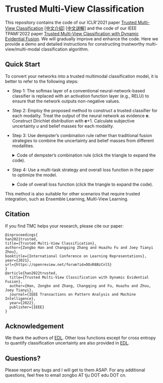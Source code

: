 # Trusted Multi-View Classification

This repository contains the code of our ICLR'2021 paper [Trusted Multi-View Classification](https://arxiv.org/abs/2102.02051) [[中文介绍]](https://mp.weixin.qq.com/s/thx3WSqc64rcEJVOS3OY7A) [[中文讲解]](https://b23.tv/Gll8A1) and the code of our IEEE TPAMI'2022 paper [Trusted Multi-View Classification with Dynamic Evidential Fusion](https://arxiv.org/abs/2204.11423). We will gradually improve and enhance the code. Here we provide a demo and detailed instructions for constructing trustworthy multi-view/multi-modal classification algorithm.

## Quick Start

To convert your networks into a trusted multimodal classification model, it is better to refer to the following steps:

- Step 1: The softmax layer of a conventional neural-network-based classifier is replaced with an activation function layer (e.g., RELU) to ensure that the network outputs non-negative values.
- Step 2: Employ the proposed method to construct a trusted classifier for each modality.  Treat the output of the neural network as evidence $\mathbf{e}$. Construct Dirichlet distribution with $\mathbf{e}$+1. Calculate subjective uncertainty $u$ and belief masses for each modality.
- Step 3: Use dempster’s combination rule rather than traditional fusion strategies to combine the uncertainty and belief masses from different modalities.
    <details>
    <summary>
    Code of dempster’s combination rule (click the triangle to expand the code).
    </summary>

    ```python
    def DS_Combin(self, alpha):
        """
        :param alpha: All Dirichlet distribution parameters.
        :return: Combined Dirichlet distribution parameters.
        """
        def DS_Combin_two(alpha1, alpha2):
            """
            :param alpha1: Dirichlet distribution parameters of view 1
            :param alpha2: Dirichlet distribution parameters of view 2
            :return: Combined Dirichlet distribution parameters
            """
            alpha = dict()
            alpha[0], alpha[1] = alpha1, alpha2
            b, S, E, u = dict(), dict(), dict(), dict()
            for v in range(2):
                S[v] = torch.sum(alpha[v], dim=1, keepdim=True)
                E[v] = alpha[v]-1
                b[v] = E[v]/(S[v].expand(E[v].shape))
                u[v] = self.classes/S[v]

            # b^0 @ b^(0+1)
            bb = torch.bmm(b[0].view(-1, self.classes, 1), b[1].view(-1, 1, self.classes))
            # b^0 * u^1
            uv1_expand = u[1].expand(b[0].shape)
            bu = torch.mul(b[0], uv1_expand)
            # b^1 * u^0
            uv_expand = u[0].expand(b[0].shape)
            ub = torch.mul(b[1], uv_expand)
            # calculate C
            bb_sum = torch.sum(bb, dim=(1, 2), out=None)
            bb_diag = torch.diagonal(bb, dim1=-2, dim2=-1).sum(-1)
            # bb_diag1 = torch.diag(torch.mm(b[v], torch.transpose(b[v+1], 0, 1)))
            C = bb_sum - bb_diag

            # calculate b^a
            b_a = (torch.mul(b[0], b[1]) + bu + ub)/((1-C).view(-1, 1).expand(b[0].shape))
            # calculate u^a
            u_a = torch.mul(u[0], u[1])/((1-C).view(-1, 1).expand(u[0].shape))

            # calculate new S
            S_a = self.classes / u_a
            # calculate new e_k
            e_a = torch.mul(b_a, S_a.expand(b_a.shape))
            alpha_a = e_a + 1
            return alpha_a

        for v in range(len(alpha)-1):
            if v==0:
                alpha_a = DS_Combin_two(alpha[0], alpha[1])
            else:
                alpha_a = DS_Combin_two(alpha_a, alpha[v+1])
        return alpha_a
    ```
    </details>
- Step 4: Use a multi-task strategy and overall loss function in the paper to optimize the model.
    <details>
    <summary>
    Code of overall loss function (click the triangle to expand the code).
    </summary>

    ```python
    def KL(alpha, c):
        beta = torch.ones((1, c)).cuda()
        S_alpha = torch.sum(alpha, dim=1, keepdim=True)
        S_beta = torch.sum(beta, dim=1, keepdim=True)
        lnB = torch.lgamma(S_alpha) - torch.sum(torch.lgamma(alpha), dim=1, keepdim=True)
        lnB_uni = torch.sum(torch.lgamma(beta), dim=1, keepdim=True) - torch.lgamma(S_beta)
        dg0 = torch.digamma(S_alpha)
        dg1 = torch.digamma(alpha)
        kl = torch.sum((alpha - beta) * (dg1 - dg0), dim=1, keepdim=True) + lnB + lnB_uni
        return kl

    def ce_loss(p, alpha, c, global_step, annealing_step):
        S = torch.sum(alpha, dim=1, keepdim=True)
        E = alpha - 1
        label = F.one_hot(p, num_classes=c)
        A = torch.sum(label * (torch.digamma(S) - torch.digamma(alpha)), dim=1, keepdim=True)

        annealing_coef = min(1, global_step / annealing_step)

        alp = E * (1 - label) + 1
        B = annealing_coef * KL(alp, c)

        return (A + B)
    ```
    </details>

This method is also suitable for other scenarios that require trusted integration, such as Ensemble Learning, Multi-View Learning.

## Citation

If you find TMC helps your research, please cite our paper:

```
@inproceedings{
han2021trusted,
title={Trusted Multi-View Classification},
author={Zongbo Han and Changqing Zhang and Huazhu Fu and Joey Tianyi Zhou},
booktitle={International Conference on Learning Representations},
year={2021},
url={https://openreview.net/forum?id=OOsR8BzCnl5}
}
@article{han2022trusted,
  title={Trusted Multi-View Classification with Dynamic Evidential Fusion},
  author={Han, Zongbo and Zhang, Changqing and Fu, Huazhu and Zhou, Joey Tianyi},
  journal={IEEE Transactions on Pattern Analysis and Machine Intelligence},
  year={2022},
  publisher={IEEE}
}
```

## Acknowledgement

We thank the authors of [EDL](https://muratsensoy.github.io/uncertainty.html). Other loss functions except for cross entropy to quantify classification uncertainty are also provided in [EDL](https://muratsensoy.github.io/uncertainty.html).

## Questions?

Please report any bugs and I will get to them ASAP. For any additional questions, feel free to email zongbo AT tju DOT edu DOT cn.
